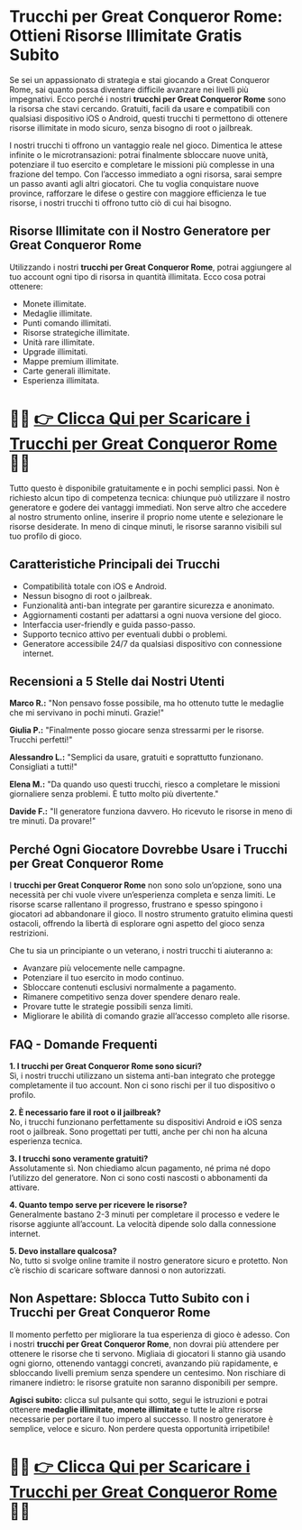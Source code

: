 <h1>Trucchi per Great Conqueror Rome: Ottieni Risorse Illimitate Gratis Subito</h1>

<p>Se sei un appassionato di strategia e stai giocando a Great Conqueror Rome, sai quanto possa diventare difficile avanzare nei livelli più impegnativi. Ecco perché i nostri <strong>trucchi per Great Conqueror Rome</strong> sono la risorsa che stavi cercando. Gratuiti, facili da usare e compatibili con qualsiasi dispositivo iOS o Android, questi trucchi ti permettono di ottenere risorse illimitate in modo sicuro, senza bisogno di root o jailbreak.</p>

<p>I nostri trucchi ti offrono un vantaggio reale nel gioco. Dimentica le attese infinite o le microtransazioni: potrai finalmente sbloccare nuove unità, potenziare il tuo esercito e completare le missioni più complesse in una frazione del tempo. Con l’accesso immediato a ogni risorsa, sarai sempre un passo avanti agli altri giocatori. Che tu voglia conquistare nuove province, rafforzare le difese o gestire con maggiore efficienza le tue risorse, i nostri trucchi ti offrono tutto ciò di cui hai bisogno.</p>

<h2>Risorse Illimitate con il Nostro Generatore per Great Conqueror Rome</h2>

<p>Utilizzando i nostri <strong>trucchi per Great Conqueror Rome</strong>, potrai aggiungere al tuo account ogni tipo di risorsa in quantità illimitata. Ecco cosa potrai ottenere:</p>

<ul>
  <li>Monete illimitate.</li>
  <li>Medaglie illimitate.</li>
  <li>Punti comando illimitati.</li>
  <li>Risorse strategiche illimitate.</li>
  <li>Unità rare illimitate.</li>
  <li>Upgrade illimitati.</li>
  <li>Mappe premium illimitate.</li>
  <li>Carte generali illimitate.</li>
  <li>Esperienza illimitata.</li>
</ul>

# 🔴🔴 **[👉 Clicca Qui per Scaricare i Trucchi per Great Conqueror Rome](https://tinyurl.com/PolliceGa)** 🔴🔴

<p>Tutto questo è disponibile gratuitamente e in pochi semplici passi. Non è richiesto alcun tipo di competenza tecnica: chiunque può utilizzare il nostro generatore e godere dei vantaggi immediati. Non serve altro che accedere al nostro strumento online, inserire il proprio nome utente e selezionare le risorse desiderate. In meno di cinque minuti, le risorse saranno visibili sul tuo profilo di gioco.</p>

<h2>Caratteristiche Principali dei Trucchi</h2>

<ul>
  <li>Compatibilità totale con iOS e Android.</li>
  <li>Nessun bisogno di root o jailbreak.</li>
  <li>Funzionalità anti-ban integrate per garantire sicurezza e anonimato.</li>
  <li>Aggiornamenti costanti per adattarsi a ogni nuova versione del gioco.</li>
  <li>Interfaccia user-friendly e guida passo-passo.</li>
  <li>Supporto tecnico attivo per eventuali dubbi o problemi.</li>
  <li>Generatore accessibile 24/7 da qualsiasi dispositivo con connessione internet.</li>
</ul>

<h2>Recensioni a 5 Stelle dai Nostri Utenti</h2>

<p><strong>Marco R.:</strong> "Non pensavo fosse possibile, ma ho ottenuto tutte le medaglie che mi servivano in pochi minuti. Grazie!"</p>
<p><strong>Giulia P.:</strong> "Finalmente posso giocare senza stressarmi per le risorse. Trucchi perfetti!"</p>
<p><strong>Alessandro L.:</strong> "Semplici da usare, gratuiti e soprattutto funzionano. Consigliati a tutti!"</p>
<p><strong>Elena M.:</strong> "Da quando uso questi trucchi, riesco a completare le missioni giornaliere senza problemi. È tutto molto più divertente."</p>
<p><strong>Davide F.:</strong> "Il generatore funziona davvero. Ho ricevuto le risorse in meno di tre minuti. Da provare!"</p>

<h2>Perché Ogni Giocatore Dovrebbe Usare i Trucchi per Great Conqueror Rome</h2>

<p>I <strong>trucchi per Great Conqueror Rome</strong> non sono solo un’opzione, sono una necessità per chi vuole vivere un’esperienza completa e senza limiti. Le risorse scarse rallentano il progresso, frustrano e spesso spingono i giocatori ad abbandonare il gioco. Il nostro strumento gratuito elimina questi ostacoli, offrendo la libertà di esplorare ogni aspetto del gioco senza restrizioni.</p>

<p>Che tu sia un principiante o un veterano, i nostri trucchi ti aiuteranno a:</p>

<ul>
  <li>Avanzare più velocemente nelle campagne.</li>
  <li>Potenziare il tuo esercito in modo continuo.</li>
  <li>Sbloccare contenuti esclusivi normalmente a pagamento.</li>
  <li>Rimanere competitivo senza dover spendere denaro reale.</li>
  <li>Provare tutte le strategie possibili senza limiti.</li>
  <li>Migliorare le abilità di comando grazie all’accesso completo alle risorse.</li>
</ul>

<h2>FAQ - Domande Frequenti</h2>

<p><strong>1. I trucchi per Great Conqueror Rome sono sicuri?</strong><br>
Sì, i nostri trucchi utilizzano un sistema anti-ban integrato che protegge completamente il tuo account. Non ci sono rischi per il tuo dispositivo o profilo.</p>

<p><strong>2. È necessario fare il root o il jailbreak?</strong><br>
No, i trucchi funzionano perfettamente su dispositivi Android e iOS senza root o jailbreak. Sono progettati per tutti, anche per chi non ha alcuna esperienza tecnica.</p>

<p><strong>3. I trucchi sono veramente gratuiti?</strong><br>
Assolutamente sì. Non chiediamo alcun pagamento, né prima né dopo l’utilizzo del generatore. Non ci sono costi nascosti o abbonamenti da attivare.</p>

<p><strong>4. Quanto tempo serve per ricevere le risorse?</strong><br>
Generalmente bastano 2-3 minuti per completare il processo e vedere le risorse aggiunte all’account. La velocità dipende solo dalla connessione internet.</p>

<p><strong>5. Devo installare qualcosa?</strong><br>
No, tutto si svolge online tramite il nostro generatore sicuro e protetto. Non c’è rischio di scaricare software dannosi o non autorizzati.</p>

<h2>Non Aspettare: Sblocca Tutto Subito con i Trucchi per Great Conqueror Rome</h2>

<p>Il momento perfetto per migliorare la tua esperienza di gioco è adesso. Con i nostri <strong>trucchi per Great Conqueror Rome</strong>, non dovrai più attendere per ottenere le risorse che ti servono. Migliaia di giocatori li stanno già usando ogni giorno, ottenendo vantaggi concreti, avanzando più rapidamente, e sbloccando livelli premium senza spendere un centesimo. Non rischiare di rimanere indietro: le risorse gratuite non saranno disponibili per sempre.</p>

<p><strong>Agisci subito:</strong> clicca sul pulsante qui sotto, segui le istruzioni e potrai ottenere <strong>medaglie illimitate</strong>, <strong>monete illimitate</strong> e tutte le altre risorse necessarie per portare il tuo impero al successo. Il nostro generatore è semplice, veloce e sicuro. Non perdere questa opportunità irripetibile!</p>

# 🔴🔴 **[👉 Clicca Qui per Scaricare i Trucchi per Great Conqueror Rome](https://tinyurl.com/PolliceGa)** 🔴🔴
